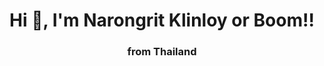 <h1 align="center">Hi 👋, I'm Narongrit Klinloy or Boom!!</h1>
<h3 align="center">from Thailand</h3>
